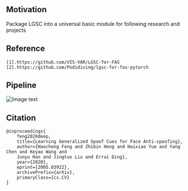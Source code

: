 ## Motivation
Package LGSC into a universal basic module for following research and projects

## Reference
```
[1].https://github.com/VIS-VAR/LGSC-for-FAS
[2].https://github.com/Podidiving/lgsc-for-fas-pytorch
```

## Pipeline
![Image text](https://github.com/Ontheway361/antispoof-single-image/blob/master/pipeline/pipeline_lgsc.png)

## Citation
```
@inproceedings{
    feng2020deep,
    title={Learning Generalized Spoof Cues for Face Anti-spoofing},
    author={Haocheng Feng and Zhibin Hong and Haixiao Yue and Yang Chen and Keyao Wang and
    Junyu Han and Jingtuo Liu and Errui Ding},
    year={2020},
    eprint={2005.03922},
    archivePrefix={arXiv},
    primaryClass={cs.CV}
}
```
